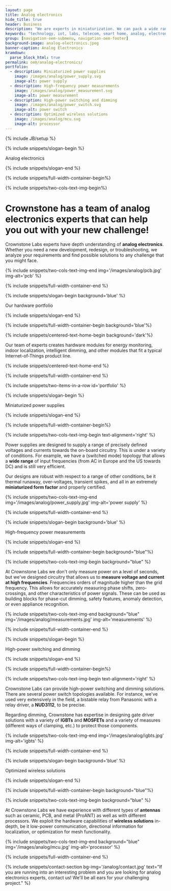 ```yaml
---
layout: page
title: Analog electronics
hide_title: true
header: Business
description: "We are experts in miniaturization. We can pack a wide range of functions into a tiny form factory."
keywords: "technology, iot, labs, telecom, smart home, analog, electronics"
group: [navigation-oem-submenu, navigation-oem-footer]
background-image: analog-electronics.jpeg
banner-caption: Analog Electronics
kramdown:
  parse_block_html: true
permalink: oem/analog-electronics/
portfolio:
  - description: Miniaturized power supplies
    image: /images/analog/power_supply.svg
    image-alt: power supply
  - description: High-frequency power measurements
    image: /images/analog/power_measurement.svg
    image-alt: power measurement
  - description: High-power switching and dimming
    image: /images/analog/power_switch.svg
    image-alt: power switch
  - description: Optimized wireless solutions
    image: /images/analog/mcu.svg
    image-alt: processor
---
```



{% include JB/setup %}



{% include snippets/slogan-begin %}

Analog electronics

{% include snippets/slogan-end %}


{% include snippets/full-width-container-begin%}

{% include snippets/two-cols-text-img-begin%}

# Crownstone has a team of analog electronics experts that can help you out with your new challenge!

Crownstone Labs experts have depth understanding of **analog electronics**. Whether you need a new development, redesign, or troubleshooting, we analyze your requirements and find possible solutions to any challenge that you might face.

{% include snippets/two-cols-text-img-end img='/images/analog/pcb.jpg' img-alt='pcb' %}

{% include snippets/full-width-container-end %}



{% include snippets/slogan-begin background='blue' %}

Our hardware portfolio

{% include snippets/slogan-end %}


{% include snippets/full-width-container-begin background='blue'%}

{% include snippets/centered-text-home-begin background='dark'%}

Our team of experts creates hardware modules for energy monitoring, indoor localization, intelligent dimming, and other modules that fit a typical Internet-of-Things product line. 

{% include snippets/centered-text-home-end %}

{% include snippets/full-width-container-end %}


{% include snippets/two-items-in-a-row  id='portfolio' %}



{% include snippets/slogan-begin %}

Miniaturized power supplies

{% include snippets/slogan-end %}


{% include snippets/full-width-container-begin%}

{% include snippets/two-cols-text-img-begin  text-alignment='right' %}

Power supplies are designed to supply a range of precisely defined voltages and currents towards the on-board circuitry. This is under a variety of conditions. For example, we have a (switched mode) topology that allows a **wide range** of input frequencies (from AC in Europe and the US towards DC) and is still very efficient. 

Our designs are robust with respect to a range of other conditions, be it thermal runaway, over-voltages, transient spikes, and all in an extremely **miniaturized form factor** and properly certified.

{% include snippets/two-cols-text-img-end img='/images/analog/power_supply.jpg' img-alt='power supply' %}

{% include snippets/full-width-container-end %}



{% include snippets/slogan-begin background='blue' %}

High-frequency power measurements

{% include snippets/slogan-end %}


{% include snippets/full-width-container-begin background="blue"%}

{% include snippets/two-cols-text-img-begin background="blue" %}

At Crownstone Labs we don't only measure power on a level of seconds, but we've designed circuitry that allows us to **measure voltage and current at high frequencies**. Frequencies orders of magnitude higher than the grid frequency. This allows for accurately measuring phase shifts, zero-crossings, and other characteristics of power signals. These can be used as building blocks for phase-cut dimming, safety features, anomaly detection, or even appliance recognition.

{% include snippets/two-cols-text-img-end background="blue" img='/images/analog/measurements.jpg' img-alt='measurements' %}

{% include snippets/full-width-container-end %}



{% include snippets/slogan-begin %}

High-power switching and dimming

{% include snippets/slogan-end %}


{% include snippets/full-width-container-begin%}

{% include snippets/two-cols-text-img-begin  text-alignment='right' %}

Crownstone Labs can provide high-power switching and dimming solutions. There are several power switch topologies available. For instance, we've used very extensively in the field, a bistable relay from Panasonic with a relay driver, a **NUD3112**, to be precise. 

Regarding dimming, Crownstone has expertise in designing gate driver solutions with a variety of **IGBTs** and **MOSFETs** and a variety of measures (different ways of clamping, etc.) to protect those components. 

{% include snippets/two-cols-text-img-end img='/images/analog/igbts.jpg' img-alt='igbts' %}

{% include snippets/full-width-container-end %}



{% include snippets/slogan-begin background='blue' %}

Optimized wireless solutions

{% include snippets/slogan-end %}


{% include snippets/full-width-container-begin background="blue"%}

{% include snippets/two-cols-text-img-begin background="blue" %}

At Crownstone Labs we have experience with different types of **antennas** such as ceramic, PCB, and metal (ProANT) as well as with different processors. We exploit the hardware capabilities of **wireless solutions** in-depth, be it low-power communication, directional information for localization, or optimization for mesh functionality.

{% include snippets/two-cols-text-img-end background="blue" img='/images/analog/mcu.jpg' img-alt='processor' %}

{% include snippets/full-width-container-end %}



{% include snippets/contact-section bg-img='/analog/contact.jpg' text="If you are running into an interesting problem and you are looking for analog electronics experts, contact us! We'll be all ears for your challenging project." %}
